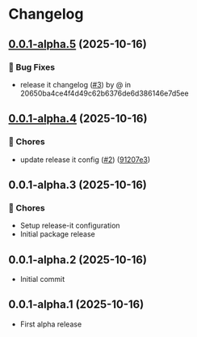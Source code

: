 # Changelog

## [0.0.1-alpha.5](https://github.com/irekrog/react-native-torch-nitro/compare/v0.0.1-alpha.4...v0.0.1-alpha.5) (2025-10-16)

### 🐛 Bug Fixes

* release it changelog ([#3](https://github.com/irekrog/react-native-torch-nitro/issues/3)) by @ in 20650ba4ce4f4d49c62b6376de6d386146e7d5ee

## [0.0.1-alpha.4](https://github.com/irekrog/react-native-torch-nitro/compare/v0.0.1-alpha.3...v0.0.1-alpha.4) (2025-10-16)

### 🔧 Chores

* update release it config ([#2](https://github.com/irekrog/react-native-torch-nitro/issues/2)) ([91207e3](https://github.com/irekrog/react-native-torch-nitro/commit/91207e3980e21bbb4db9fa5d5b05e6464b048123))

## 0.0.1-alpha.3 (2025-10-16)

### 🔧 Chores

- Setup release-it configuration
- Initial package release

## 0.0.1-alpha.2 (2025-10-16)

- Initial commit

## 0.0.1-alpha.1 (2025-10-16)

- First alpha release
